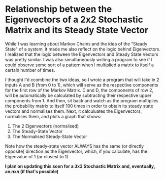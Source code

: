 # Relationship between the Eigenvectors of a 2x2 Stochastic Matrix and its Steady State Vector
While I was learning about Markov Chains and the idea of the "Steady State" of a system, it made me also reflect on the logic behind Eigenvectors. I realized that the logic between the Eigenvectors and Steady State Vectors was pretty similar. I was also simultaneously writing a program to see if I could observe some sort of a pattern when I multiplied a matrix to itself a certain number of times. 

I thought I'd ccombine the two ideas, so I wrote a program that will take in 2 inputs A and B (from 0 to 1), which will serve as the respective components for the first row of the Markov Matrix. C and D, the components of row 2, will be automatically be calculated by subtracting their respective upper components from 1. And then, sit back and watch as the program multiplies the probability matrix to itself 100 times in order to obtain its steady state vectors and normalises them. Next, it calculuates the Eigenvectors, normalises them, and plots a graph that shows:

1. The 2 Eigenvectors (normalised)
2. The Steady-State Vector
3. The Normalised Steady-State Vector

Note how the steady-state vector ALWAYS has the same (or directly opposite) direction as the Eigenvector, which, if you calculate, has the Eigenvalue of 1 (or closest to 1)

**I plan on updating this soon for a 3x3 Stochastic Matrix and, eventually,  an *n*x*n* (if that's possible)**
